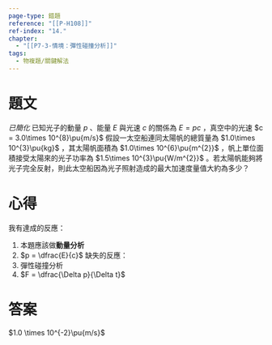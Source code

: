 ```yaml
---
page-type: 錯題
reference: "[[P-H108]]"
ref-index: "14."
chapter:
  - "[[P7-3-情境：彈性碰撞分析]]"
tags:
  - 物複題/關鍵解法
---
```

# 題文
*已簡化*
已知光子的動量 $p$ 、能量 $E$ 與光速 $c$ 的關係為 $E = pc$ ，真空中的光速 $c = 3.0\times 10^{8}\pu{m/s}$
假設一太空船連同太陽帆的總質量為 $1.0\times 10^{3}\pu{kg}$ ，其太陽帆面積為 $1.0\times 10^{6}\pu{m^{2}}$ ，帆上單位面積接受太陽來的光子功率為 $1.5\times 10^{3}\pu{W/m^{2}}$ 。若太陽帆能夠將光子完全反射，則此太空船因為光子照射造成的最大加速度量值大約為多少？

# 心得
我有達成的反應：
1. 本題應該做**動量分析**
2. $p = \dfrac{E}{c}$
缺失的反應：
1. 彈性碰撞分析
2. $F = \dfrac{\Delta p}{\Delta t}$
# 答案
$1.0 \times 10^{-2}\pu{m/s}$
